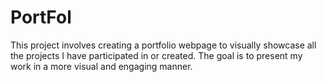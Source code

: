 # PortFol
This project involves creating a portfolio webpage to visually showcase all the projects I have participated in or created. 
The goal is to present my work in a more visual and engaging manner.
